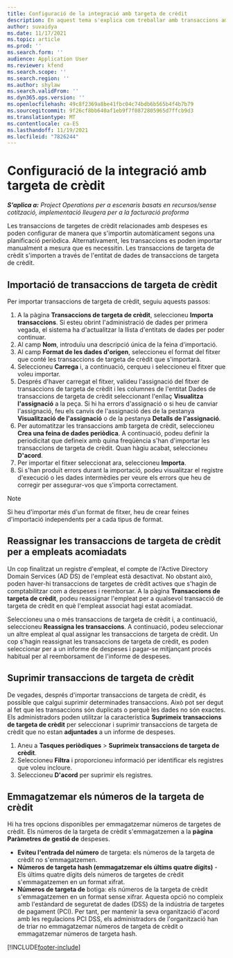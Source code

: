 ```yaml
---
title: Configuració de la integració amb targeta de crèdit
description: En aquest tema s'explica com treballar amb transaccions amb targetes de crèdit relacionades amb despeses.
author: suvaidya
ms.date: 11/17/2021
ms.topic: article
ms.prod: ''
ms.search.form: ''
audience: Application User
ms.reviewer: kfend
ms.search.scope: ''
ms.search.region: ''
ms.author: shylaw
ms.search.validFrom: ''
ms.dyn365.ops.version: ''
ms.openlocfilehash: 49c8f2369a8be41fbc04c74bdb6b565b4f4b7b79
ms.sourcegitcommit: 9f26cf8bb640af1eb9f7f0872805965d7ffcb9d3
ms.translationtype: MT
ms.contentlocale: ca-ES
ms.lasthandoff: 11/19/2021
ms.locfileid: "7826244"
---
```

# <a name="set-up-credit-card-integration"></a>Configuració de la integració amb targeta de crèdit

_**S'aplica a:** Project Operations per a escenaris basats en recursos/sense cotització, implementació lleugera per a la facturació proforma_

Les transaccions de targetes de crèdit relacionades amb despeses es poden configurar de manera que s'importin automàticament segons una planificació periòdica. Alternativament, les transaccions es poden importar manualment a mesura que es necessitin. Les transaccions de targeta de crèdit s'importen a través de l'entitat de dades de transaccions de targeta de crèdit.

## <a name="import-credit-card-transactions"></a>Importació de transaccions de targeta de crèdit

Per importar transaccions de targeta de crèdit, seguiu aquests passos:

1. A la pàgina **Transaccions de targeta de crèdit**, seleccioneu **Importa transaccions**. Si esteu obrint l'administració de dades per primera vegada, el sistema ha d'actualitzar la llista d'entitats de dades per poder continuar.
2. Al camp **Nom**, introduïu una descripció única de la feina d'importació.
3. Al camp **Format de les dades d'origen**, seleccioneu el format del fitxer que conté les transaccions de targeta de crèdit que s'importarà.
4. Seleccioneu **Carrega** i, a continuació, cerqueu i seleccioneu el fitxer que voleu importar.
5. Després d'haver carregat el fitxer, valideu l'assignació del fitxer de transaccions de targeta de crèdit i les columnes de l'entitat Dades de transaccions de targeta de crèdit seleccionant l'enllaç **Visualitza l'assignació** a la peça. Si hi ha errors d'assignació o si heu de canviar l'assignació, feu els canvis de l'assignació des de la pestanya **Visualització de l'assignació** o de la pestanya **Detalls de l'assignació**.
6. Per automatitzar les transaccions amb targeta de crèdit, seleccioneu **Crea una feina de dades periòdica**. A continuació, podeu definir la periodicitat que defineix amb quina freqüència s'han d'importar les transaccions de targeta de crèdit. Quan hàgiu acabat, seleccioneu **D'acord**.
7. Per importar el fitxer seleccionat ara, seleccioneu **Importa**.
8. Si s'han produït errors durant la importació, podeu visualitzar el registre d'execució o les dades intermèdies per veure els errors que heu de corregir per assegurar-vos que s'importa correctament.

> [!NOTE]
> Si heu d'importar més d'un format de fitxer, heu de crear feines d'importació independents per a cada tipus de format.

## <a name="reassign-the-credit-card-transactions-for-terminated-employees"></a>Reassignar les transaccions de targeta de crèdit per a empleats acomiadats

Un cop finalitzat un registre d'empleat, el compte de l'Active Directory Domain Services (AD DS) de l'empleat està desactivat. No obstant això, poden haver-hi transaccions de targetes de crèdit actives que s'hagin de comptabilitzar com a despeses i reemborsar. A la pàgina **Transaccions de targeta de crèdit**, podeu reassignar l'empleat per a qualsevol transacció de targeta de crèdit en què l'empleat associat hagi estat acomiadat.

Seleccioneu una o més transaccions de targeta de crèdit i, a continuació, seleccioneu **Reassigna les transaccions**. A continuació, podeu seleccionar un altre empleat al qual assignar les transaccions de targeta de crèdit. Un cop s'hagin reassignat les transaccions de targeta de crèdit, es poden seleccionar per a un informe de despeses i pagar-se mitjançant procés habitual per al reemborsament de l'informe de despeses.

## <a name="delete-credit-card-transactions"></a>Suprimir transaccions de targeta de crèdit 

De vegades, després d'importar transaccions de targeta de crèdit, és possible que calgui suprimir determinades transaccions. Això pot ser degut al fet que les transaccions són duplicats o perquè les dades no són exactes. Els administradors poden utilitzar la característica **Suprimeix transaccions de targeta de crèdit** per seleccionar i suprimir transaccions de targeta de crèdit que no estan **adjuntades** a un informe de despeses. 

1. Aneu a **Tasques periòdiques** > **Suprimeix transaccions de targeta de crèdit**.
2. Seleccioneu **Filtra** i proporcioneu informació per identificar els registres que voleu incloure.
3. Seleccioneu **D'acord** per suprimir els registres. 

## <a name="storing-credit-card-numbers"></a>Emmagatzemar els números de la targeta de crèdit

Hi ha tres opcions disponibles per emmagatzemar números de targetes de crèdit. Els números de la targeta de crèdit s'emmagatzemen a la **pàgina Paràmetres de gestió de** despeses.

- **Eviteu l'entrada del número** de targeta: els números de la targeta de crèdit no s'emmagatzemen.
- **Números de targeta hash (emmagatzemar els últims quatre dígits)** - Els últims quatre dígits dels números de targetes de crèdit s'emmagatzemen en un format xifrat.
- **Números de targeta de** botiga: els números de la targeta de crèdit s'emmagatzemen en un format sense xifrar. Aquesta opció no compleix amb l'estàndard de seguretat de dades (DSS) de la indústria de targetes de pagament (PCI). Per tant, per mantenir la seva organització d'acord amb les regulacions PCI DSS, els administradors de l'organització han de triar no emmagatzemar números de targeta de crèdit o emmagatzemar números de targeta hash.

[!INCLUDE[footer-include](../includes/footer-banner.md)]
